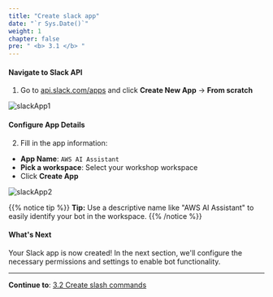 ```yaml
---
title: "Create slack app"
date: "`r Sys.Date()`"
weight: 1
chapter: false
pre: " <b> 3.1 </b> "
---
```


#### Navigate to Slack API

1. Go to [api.slack.com/apps](https://api.slack.com/apps) and click **Create New App** → **From scratch**

![slackApp1](/images/3/slakcApp1.png?width=90pc)

#### Configure App Details

2. Fill in the app information:

- **App Name**: `AWS AI Assistant`
- **Pick a workspace**: Select your workshop workspace
- Click **Create App**

![slackApp2](/images/3/slakcApp2.png?width=90pc)

{{% notice tip %}}
**Tip:** Use a descriptive name like "AWS AI Assistant" to easily identify your bot in the workspace.
{{% /notice %}}

#### What's Next

Your Slack app is now created! In the next section, we'll configure the necessary permissions and settings to enable bot functionality.

---

**Continue to**: [3.2 Create slash commands](../3.2-OAuth&Permissions/)
